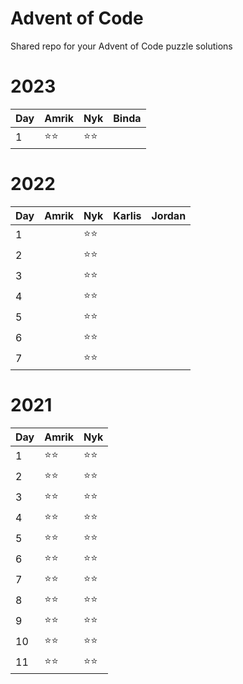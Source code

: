 # Advent of Code

Shared repo for your Advent of Code puzzle solutions

# 2023

| Day | Amrik | Nyk  | Binda |
| --- | ----- | ---- | ----- |
|  1  | ⭐⭐  | ⭐⭐ |       |

# 2022

| Day | Amrik | Nyk  | Karlis  | Jordan  |
| --- | ----- | ---- | ------- | ------- |
|  1  |       |  ⭐⭐  |         |         |
|  2  |       |  ⭐⭐  |         |         |
|  3  |       |  ⭐⭐  |         |         |
|  4  |       |  ⭐⭐  |         |         |
|  5  |       |  ⭐⭐  |         |         |
|  6  |       |  ⭐⭐  |         |         |
|  7  |       |  ⭐⭐  |         |         |

# 2021

| Day | Amrik | Nyk  |
| --- | ----- | ---- |
| 1   | ⭐⭐  | ⭐⭐ |
| 2   | ⭐⭐  | ⭐⭐ |
| 3   | ⭐⭐  | ⭐⭐ |
| 4   | ⭐⭐  | ⭐⭐ |
| 5   | ⭐⭐  | ⭐⭐ |
| 6   | ⭐⭐  | ⭐⭐ |
| 7   | ⭐⭐  | ⭐⭐ |
| 8   | ⭐⭐  | ⭐⭐ |
| 9   | ⭐⭐  | ⭐⭐ |
| 10  | ⭐⭐  | ⭐⭐ |
| 11  | ⭐⭐  | ⭐⭐ |
